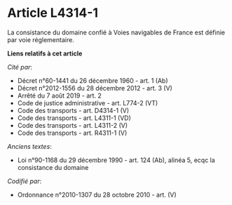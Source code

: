 # Article L4314-1

La consistance du domaine confié à Voies navigables de France est définie par voie réglementaire.

**Liens relatifs à cet article**

_Cité par_:

  - Décret n°60-1441 du 26 décembre 1960 - art. 1 (Ab)
  - Décret n°2012-1556 du 28 décembre 2012 - art. 3 (V)
  - Arrêté du 7 août 2019 - art. 2
  - Code de justice administrative - art. L774-2 (VT)
  - Code des transports - art. D4314-1 (V)
  - Code des transports - art. L4311-1 (VD)
  - Code des transports - art. L4311-2 (V)
  - Code des transports - art. R4311-1 (V)

_Anciens textes_:

  - Loi n°90-1168 du 29 décembre 1990 - art. 124 (Ab), alinéa 5, ecqc la consistance du domaine

_Codifié par_:

  - Ordonnance n°2010-1307 du 28 octobre 2010 - art. (V)
